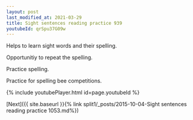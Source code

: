```yaml
---
layout: post
last_modified_at: 2021-03-29
title: Sight sentences reading practice 939
youtubeId: qrSpu37G09w
---
```

 
 
Helps to learn sight words and their spelling.

Opportunitiy to repeat the spelling. 

Practice spelling. 
 
Practice for spelling bee competitions. 
 
{% include youtubePlayer.html id=page.youtubeId %}
 
 

[Next]({{ site.baseurl }}{% link  split1/_posts/2015-10-04-Sight sentences reading practice 1053.md%})
 
